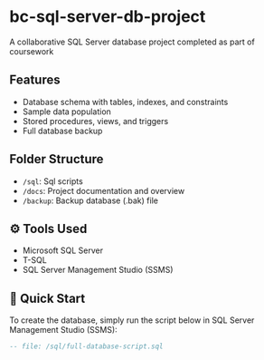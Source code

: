 # bc-sql-server-db-project
A collaborative SQL Server database project completed as part of coursework

## Features

- Database schema with tables, indexes, and constraints
- Sample data population
- Stored procedures, views, and triggers
- Full database backup

## Folder Structure

- `/sql`: Sql scripts
- `/docs`: Project documentation and overview
- `/backup`: Backup database (.bak) file

## ⚙️ Tools Used

- Microsoft SQL Server
- T-SQL
- SQL Server Management Studio (SSMS)
## 🚀 Quick Start

To create the database, simply run the script below in SQL Server Management Studio (SSMS):

```sql
-- file: /sql/full-database-script.sql
